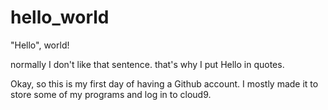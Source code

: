 hello_world
===========

"Hello", world!

normally I don't like that sentence. that's why I put Hello in quotes.

Okay, so this is my first day of having a Github account. I mostly made it to store some of my programs and log in to cloud9.
